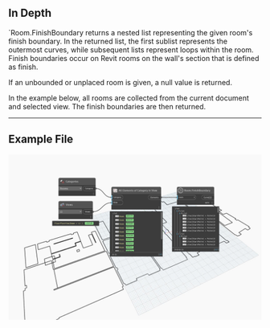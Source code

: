 ## In Depth
`Room.FinishBoundary returns a nested list representing the given room's finish boundary. In the returned list, the first sublist represents the outermost curves, while subsequent lists represent loops within the room. Finish boundaries occur on Revit rooms on the wall's section that is defined as finish.

If an unbounded or unplaced room is given, a null value is returned.

In the example below, all rooms are collected from the current document and selected view. The finish boundaries are then returned.
___
## Example File

![Room.FinishBoundary](./Revit.Elements.Room.FinishBoundary_img.jpg)